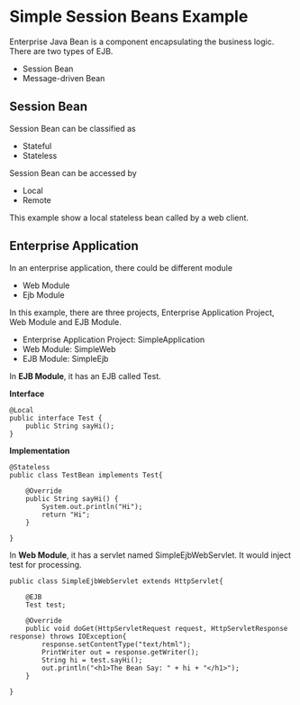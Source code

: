 # Simple Session Beans Example

Enterprise Java Bean is a component encapsulating the business logic. There are two types of EJB.
- Session Bean
- Message-driven Bean

## Session Bean
Session Bean can be classified as 
- Stateful
- Stateless

Session Bean can be accessed by 
- Local
- Remote

This example show a local stateless bean called by a web client.

## Enterprise Application
In an enterprise application, there could be different module
- Web Module
- Ejb Module

In this example, there are three projects, Enterprise Application Project, Web Module and EJB Module. 

- Enterprise Application Project: SimpleApplication
- Web Module: SimpleWeb
- EJB Module: SimpleEjb

In **EJB Module**, it has an EJB called Test. 

**Interface**
```
@Local
public interface Test {
	public String sayHi();
}
```

**Implementation**
```
@Stateless
public class TestBean implements Test{

	@Override
	public String sayHi() {
		System.out.println("Hi");
		return "Hi";
	}

}

```

In **Web Module**, it has a servlet named SimpleEjbWebServlet. It would inject test for processing.

```
public class SimpleEjbWebServlet extends HttpServlet{
	
	@EJB
	Test test;
	
	@Override
	public void doGet(HttpServletRequest request, HttpServletResponse response) throws IOException{
		response.setContentType("text/html");
		PrintWriter out = response.getWriter();
		String hi = test.sayHi();
		out.println("<h1>The Bean Say: " + hi + "</h1>");
	}

}

```

